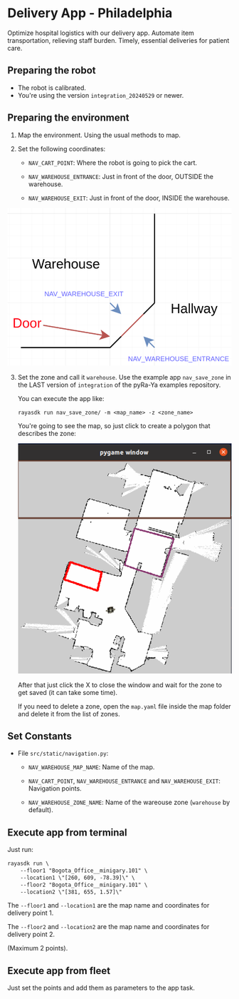 # Delivery App - Philadelphia

Optimize hospital logistics with our delivery app. 
Automate item transportation, relieving staff burden. 
Timely, essential deliveries for patient care.

## Preparing the robot

* The robot is calibrated.
* You're using the version `integration_20240529` or newer.

## Preparing the environment

1. Map the environment. Using the usual methods to map.

2. Set the following coordinates:

    * `NAV_CART_POINT`: Where the robot is going to pick the cart.

    * `NAV_WAREHOUSE_ENTRANCE`: Just in front of the door, OUTSIDE the warehouse.

    * `NAV_WAREHOUSE_EXIT`: Just in front of the door, INSIDE the warehouse.

![alt text](/doc/img/nav_points.png)

3. Set the zone and call it `warehouse`. Use the example app `nav_save_zone` in the LAST version of `integration` of the pyRa-Ya examples repository.

    You can execute the app like:

    ```
    rayasdk run nav_save_zone/ -m <map_name> -z <zone_name>
    ```

    You're going to see the map, so just click to create a polygon that describes the zone:

    ![alt text](/doc/img/save_zone.png)

    After that just click the X to close the window and wait for the zone to get saved (it can take some time).

    If you need to delete a zone, open the `map.yaml` file inside the map folder and delete it from the list of zones.

## Set Constants

* File `src/static/navigation.py`:

    * `NAV_WAREHOUSE_MAP_NAME`: Name of the map.

    * `NAV_CART_POINT`, `NAV_WAREHOUSE_ENTRANCE` and `NAV_WAREHOUSE_EXIT`: Navigation points.

    * `NAV_WAREHOUSE_ZONE_NAME`: Name of the wareouse zone (`warehouse` by default).

## Execute app from terminal

Just run:

```
rayasdk run \
    --floor1 "Bogota_Office__minigary.101" \
    --location1 \"[260, 609, -78.39]\" \
    --floor2 "Bogota_Office__minigary.101" \
    --location2 \"[381, 655, 1.57]\" 
```

The `--floor1` and `--location1` are the map name and coordinates for delivery point 1.

The `--floor2` and `--location2` are the map name and coordinates for delivery point 2.

(Maximum 2 points).

## Execute app from fleet

Just set the points and add them as parameters to the app task.
